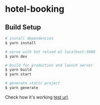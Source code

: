 # hotel-booking

## Build Setup

```bash
# install dependencies
$ yarn install

# serve with hot reload at localhost:3000
$ yarn dev

# build for production and launch server
$ yarn build
$ yarn start

# generate static project
$ yarn generate
```

Check how it's working [test url](https://hotel-booking-geovanesantana.vercel.app/).
